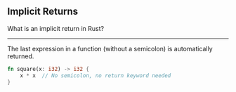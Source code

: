 ## Implicit Returns

What is an implicit return in Rust?

---

The last expression in a function (without a semicolon) is automatically returned.

```rust
fn square(x: i32) -> i32 {
    x * x  // No semicolon, no return keyword needed
}
```

